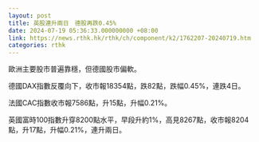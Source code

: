```yaml
---
layout: post
title: 英股連升兩日　德股再跌0.45%
date: 2024-07-19 05:36:33.000000000 +08:00
link: https://news.rthk.hk/rthk/ch/component/k2/1762207-20240719.htm
categories: rthk
---
```


歐洲主要股市普遍靠穩，但德國股市偏軟。

德國DAX指數反覆向下，收市報18354點，跌82點，跌幅0.45%，連跌4日。

法國CAC指數收市報7586點，升15點，升幅0.21%。

英國富時100指數升穿8200點水平，早段升約1%，高見8267點，收市報8204點，升17點，升幅0.21%，連升兩日。
